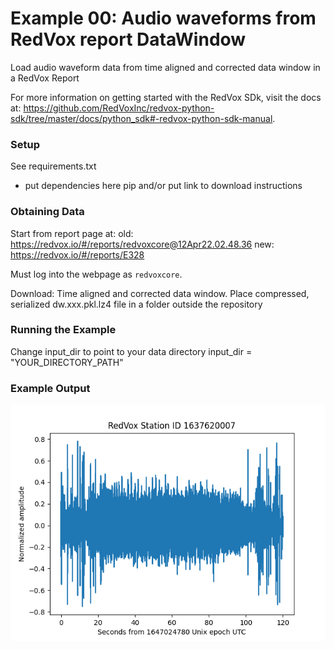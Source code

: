 # Example 00: Audio waveforms from RedVox report DataWindow

Load audio waveform data from time aligned and corrected data window in a RedVox Report

For more information on getting started with the RedVox SDk, visit the docs at:
https://github.com/RedVoxInc/redvox-python-sdk/tree/master/docs/python_sdk#-redvox-python-sdk-manual.

### Setup

See requirements.txt
- put dependencies here pip and/or put link to download instructions

### Obtaining Data

Start from report page at:
old:
https://redvox.io/#/reports/redvoxcore@12Apr22.02.48.36
new:
https://redvox.io/#/reports/E328

Must log into the webpage as `redvoxcore`.

Download:
Time aligned and corrected data window.
Place compressed, serialized dw.xxx.pkl.lz4 file in a folder outside the repository

### Running the Example

Change input_dir to point to your data directory
input_dir = "YOUR_DIRECTORY_PATH"

### Example Output

<p align="center">
<img src="https://github.com/RedVoxInc/redvox-examples/blob/main/examples/ex_00_report_audio/figs/fig_ex_00.png?raw=true">
</p>



